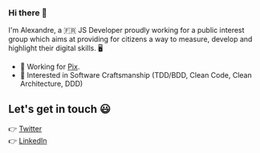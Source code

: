 ### Hi there 👋

I'm Alexandre, a 🇫🇷 JS Developer proudly working for a public interest group which aims at providing for citizens a way to measure, develop and highlight their digital skills. 🖥

- 🔭 Working for [Pix](https://www.pix.fr).
- 🌱 Interested in Software Craftsmanship (TDD/BDD, Clean Code, Clean Architecture, DDD)

## Let's get in touch 😃

:point_right: [Twitter](https://twitter.com/lxndrcn)<br>
:point_right: [LinkedIn](https://www.linkedin.com/in/alexandrecoin)<br>

<!--
**alexandrecoin/alexandrecoin** is a ✨ _special_ ✨ repository because its `README.md` (this file) appears on your GitHub profile.

Here are some ideas to get you started:

- 🔭 I’m currently working on ...
- 🌱 I’m currently learning ...
- 👯 I’m looking to collaborate on ...
- 🤔 I’m looking for help with ...
- 💬 Ask me about ...
- 📫 How to reach me: ...
- 😄 Pronouns: ...
- ⚡ Fun fact: ...
-->
